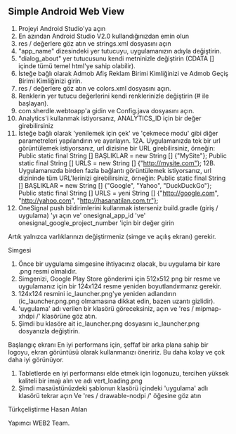 ## Simple Android Web View ##

1. Projeyi Android Studio'ya açın
2. En azından Android Studio V2.0 kullandığınızdan emin olun
3. res / değerlere göz atın ve strings.xml dosyasını açın
4. "app_name" dizesindeki yer tutucuyu, uygulamanızın adıyla değiştirin.
5. "dialog_about" yer tutucusunu kendi metninizle değiştirin (CDATA [] içinde tümü temel html'ye sahip olabilir).
6. İsteğe bağlı olarak Admob Afiş Reklam Birimi Kimliğinizi ve Admob Geçiş Birimi Kimliğinizi girin.
7. res / değerlere göz atın ve colors.xml dosyasını açın.
8. Renklerin yer tutucu değerlerini kendi renklerinizle değiştirin (# ile başlayan).
9. com.sherdle.webtoapp'a gidin ve Config.java dosyasını açın.
10. Analytics'i kullanmak istiyorsanız, ANALYTICS_ID için bir değer girebilirsiniz
11. İsteğe bağlı olarak 'yenilemek için çek' ve 'çekmece modu' gibi diğer parametreleri yapılandırın ve ayarlayın.
12A. Uygulamanızda tek bir url görüntülemek istiyorsanız, url dizisine bir URL girebilirsiniz, örneğin:
 Public static final String [] BAŞLIKLAR = new String [] {"MySite"};
 Public static final String [] URLS = new String [] {"http://mysite.com"};
12B. Uygulamanızda birden fazla bağlantı görüntülemek istiyorsanız, url dizininde tüm URL'lerinizi girebilirsiniz, örneğin:
 Public static final String [] BAŞLIKLAR = new String [] {"Google", "Yahoo", "DuckDuckGo"};
 Public static final String [] URLS = yeni String [] {"http://google.com", "http://yahoo.com", "http://hasanatilan.com.tr"};
13. OneSignal push bildirimlerini kullanmak isterseniz build.gradle (giriş / uygulama) 'yı açın ve' onesignal_app_id 've' onesignal_google_project_number 'için bir değer girin

Artık yalnızca varlıklarınızı değiştirmeniz (simge ve açılış ekranı) gerekir.

Simgesi
1. Önce bir uygulama simgesine ihtiyacınız olacak, bu uygulama bir kare .png resmi olmalıdır.
2. Simgenizi, Google Play Store gönderimi için 512x512 png bir resme ve uygulamanız için bir 124x124 resme yeniden boyutlandırmanız gerekir.
3. 124x124 resmini ic_launcher.png'ye yeniden adlandırın (ic_launcher.png.png olmamasına dikkat edin, bazen uzantı gizlidir).
4. 'uygulama' adı verilen bir klasörü göreceksiniz, açın ve 'res / mipmap-xhdpi /' klasörüne göz atın.
5. Şimdi bu klasöre ait ic_launcher.png dosyasını ic_launcher.png dosyanızla değiştirin.

Başlangıç ekranı
En iyi performans için, şeffaf bir arka plana sahip bir logoyu, ekran görüntüsü olarak kullanmanızı öneririz. Bu daha kolay ve çok daha iyi görünüyor.
1. Tabletlerde en iyi performansı elde etmek için logonuzu, tercihen yüksek kaliteli bir imajı alın ve adı vert_loading.png
2. Şimdi masaüstünüzdeki şablonun klasörü içindeki 'uygulama' adlı klasörü tekrar açın
Ve 'res / drawable-nodpi /' öğesine göz atın




Türkçeliştirme Hasan Atılan 

Yapımcı WEB2 Team.
